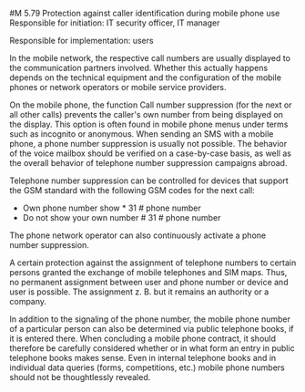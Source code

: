 #M 5.79 Protection against caller identification during mobile phone use
Responsible for initiation: IT security officer, IT manager

Responsible for implementation: users

In the mobile network, the respective call numbers are usually displayed to the communication partners involved. Whether this actually happens depends on the technical equipment and the configuration of the mobile phones or network operators or mobile service providers.

On the mobile phone, the function Call number suppression (for the next or all other calls) prevents the caller's own number from being displayed on the display. This option is often found in mobile phone menus under terms such as incognito or anonymous. When sending an SMS with a mobile phone, a phone number suppression is usually not possible. The behavior of the voice mailbox should be verified on a case-by-case basis, as well as the overall behavior of telephone number suppression campaigns abroad.

Telephone number suppression can be controlled for devices that support the GSM standard with the following GSM codes for the next call:

* Own phone number show * 31 # phone number
* Do not show your own number # 31 # phone number


 The phone network operator can also continuously activate a phone number suppression.

A certain protection against the assignment of telephone numbers to certain persons granted the exchange of mobile telephones and SIM maps. Thus, no permanent assignment between user and phone number or device and user is possible. The assignment z. B. but it remains an authority or a company.

In addition to the signaling of the phone number, the mobile phone number of a particular person can also be determined via public telephone books, if it is entered there. When concluding a mobile phone contract, it should therefore be carefully considered whether or in what form an entry in public telephone books makes sense. Even in internal telephone books and in individual data queries (forms, competitions, etc.) mobile phone numbers should not be thoughtlessly revealed.



